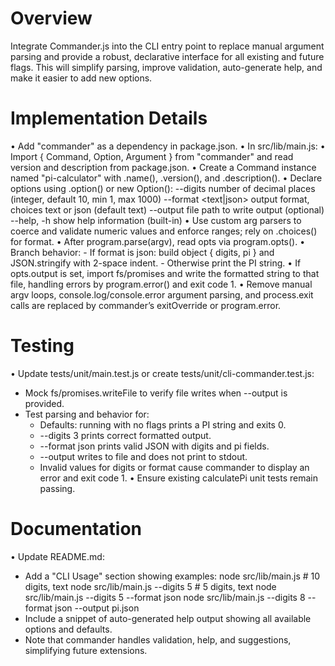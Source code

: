 # Overview

Integrate Commander.js into the CLI entry point to replace manual argument parsing and provide a robust, declarative interface for all existing and future flags. This will simplify parsing, improve validation, auto-generate help, and make it easier to add new options.

# Implementation Details

• Add "commander" as a dependency in package.json.
• In src/lib/main.js:
  • Import { Command, Option, Argument } from "commander" and read version and description from package.json.
  • Create a Command instance named "pi-calculator" with .name(), .version(), and .description().
  • Declare options using .option() or new Option():
    --digits <n>            number of decimal places (integer, default 10, min 1, max 1000)
    --format <text|json>    output format, choices text or json (default text)
    --output <file>         file path to write output (optional)
    --help, -h              show help information (built-in)
  • Use custom arg parsers to coerce and validate numeric values and enforce ranges; rely on .choices() for format.
  • After program.parse(argv), read opts via program.opts().
  • Branch behavior:
    - If format is json: build object { digits, pi } and JSON.stringify with 2-space indent.
    - Otherwise print the PI string.
  • If opts.output is set, import fs/promises and write the formatted string to that file, handling errors by program.error() and exit code 1.
  • Remove manual argv loops, console.log/console.error argument parsing, and process.exit calls are replaced by commander’s exitOverride or program.error.
  
# Testing

• Update tests/unit/main.test.js or create tests/unit/cli-commander.test.js:
  - Mock fs/promises.writeFile to verify file writes when --output is provided.
  - Test parsing and behavior for:
    * Defaults: running with no flags prints a PI string and exits 0.
    * --digits 3 prints correct formatted output.
    * --format json prints valid JSON with digits and pi fields.
    * --output writes to file and does not print to stdout.
    * Invalid values for digits or format cause commander to display an error and exit code 1.
  • Ensure existing calculatePi unit tests remain passing.

# Documentation

• Update README.md:
  - Add a "CLI Usage" section showing examples:
      node src/lib/main.js                   # 10 digits, text
      node src/lib/main.js --digits 5        # 5 digits, text
      node src/lib/main.js --digits 5 --format json
      node src/lib/main.js --digits 8 --format json --output pi.json
  - Include a snippet of auto-generated help output showing all available options and defaults.
  - Note that commander handles validation, help, and suggestions, simplifying future extensions.
